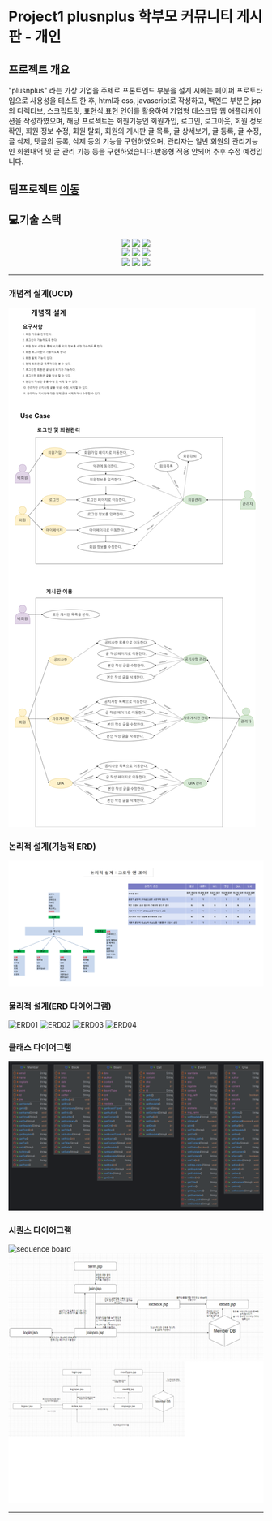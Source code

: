 # Project1 plusnplus 학부모 커뮤니티 게시판 - 개인

## 프로젝트 개요
"plusnplus" 라는 가상 기업을 주제로 프론트엔드 부분을 설계 시에는 페이퍼 프로토타입으로 사용성을 테스트 한 후, html과 css, javascript로 작성하고, 백엔드 부분은 jsp의 디렉티브, 스크립트릿, 표현식,표현 언어를 활용하여 기업형 데스크탑 웹 애플리케이션을 작성하였으며, 해당 프로젝트는 회원기능인 회원가입, 로그인, 로그아웃, 회원 정보 확인, 회원 정보 수정, 회원 탈퇴, 회원의 게시판 글 목록, 글 상세보기, 글 등록, 글 수정, 글 삭제, 댓글의 등록, 삭제 등의 기능을 구현하였으며, 관리자는 일반 회원의 관리기능인 회원내역 및 글 관리 기능 등을 구현하였습니다.반응형 적용 안되어 추후 수정 예정입니다.

## 팀프로젝트 [이동](https://github.com/chunjae-luigi/project1)

## 💻기술 스택

<div style="text-align:center;"> 
  <img src="https://img.shields.io/badge/html5-E34F26?style=for-the-badge&logo=html5&logoColor=white">
  <img src="https://img.shields.io/badge/css-1572B6?style=for-the-badge&logo=css3&logoColor=white"> 
  <img src="https://img.shields.io/badge/javascript-F7DF1E?style=for-the-badge&logo=javascript&logoColor=black"> 
  <br>
  <img src="https://img.shields.io/badge/mariaDB-003545?style=for-the-badge&logo=mariaDB&logoColor=white"> 
  <img src="https://img.shields.io/badge/Java-ED8B00?style=for-the-badge&logo=openjdk&logoColor=white"> 
  <img src="https://img.shields.io/badge/apache tomcat-F8DC75?style=for-the-badge&logo=apachetomcat&logoColor=black"> 
  <br>
  <img src="https://img.shields.io/badge/git-F05032?style=for-the-badge&logo=git&logoColor=white"> 
  <img src="https://img.shields.io/badge/github-181717?style=for-the-badge&logo=github&logoColor=white"> 
  <img src="https://img.shields.io/badge/jquery-0769AD?style=for-the-badge&logo=jquery&logoColor=white">
  <br>
</div>

---

### 개념적 설계(UCD)
![ucd](/readme/ucd.png)

### 논리적 설계(기능적 ERD)
![ERD10](/readme/logicalerd.png)

### 물리적 설계(ERD 다이어그램)
![ERD01](/readme/project03_erd1.png)
![ERD02](/readme/project03_erd2.png)
![ERD03](/readme/project03_erd3.png)
![ERD04](/readme/project03_erd4.png)

### 클래스 다이어그램
![class01](/readme/class.png)

### 시퀀스 다이어그램
![sequence board](/readme/sequence_board.png)
![sequence join](/readme/sequence_join.png)
![sequence login](/readme/sequence_login.png)

---

[//]: # (## 🔧기능 구현)